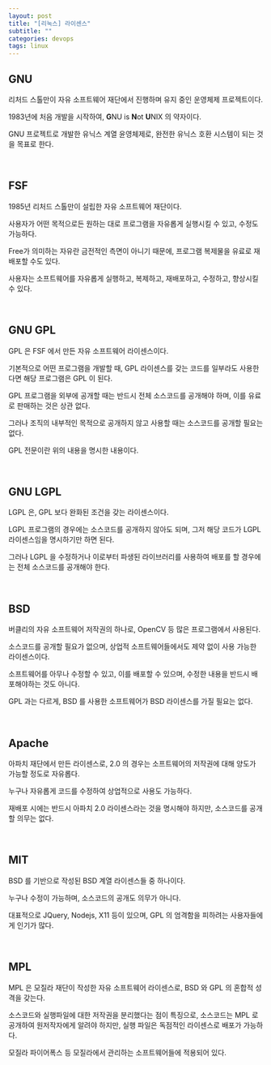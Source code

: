 ```yaml
---
layout: post
title: "[리눅스] 라이센스"
subtitle: ""
categories: devops
tags: linux
---
```


## GNU

리처드 스톨만이 자유 소프트웨어 재단에서 진행하며 유지 중인 운영체제 프로젝트이다.

1983년에 처음 개발을 시작하여, **G**NU is **N**ot **U**NIX 의 약자이다.

GNU 프로젝트로 개발한 유닉스 계열 윤영체제로, 완전한 유닉스 호환 시스템이 되는 것을 목표로 한다.

<br>

## FSF

1985년 리처드 스톨만이 설립한 자유 소프트웨어 재단이다.

사용자가 어떤 목적으로든 원하는 대로 프로그램을 자유롭게 실행시킬 수 있고, 수정도 가능하다.

Free가 의미하는 자유란 금전적인 측면이 아니기 때문에, 프로그램 복제물을 유료로 재배포할 수도 있다.

사용자는 소프트웨어를 자유롭게 실행하고, 복제하고, 재배포하고, 수정하고, 향상시킬 수 있다.

<br>

## GNU GPL

GPL 은 FSF 에서 만든 자유 소프트웨어 라이센스이다.

기본적으로 어떤 프로그램을 개발할 때, GPL 라이센스를 갖는 코드를 일부라도 사용한다면 해당 프로그램은 GPL 이 된다.

GPL 프로그램을 외부에 공개할 때는 반드시 전체 소스코드를 공개해야 하며, 이를 유료로 판매하는 것은 상관 없다.

그러나 조직의 내부적인 목적으로 공개하지 않고 사용할 때는 소스코드를 공개할 필요는 없다.

GPL 전문이란 위의 내용을 명시한 내용이다.

<br>

## GNU LGPL

LGPL 은, GPL 보다 완화된 조건을 갖는 라이센스이다.

LGPL 프로그램의 경우에는 소스코드를 공개하지 않아도 되며, 그저 해당 코드가 LGPL 라이센스임을 명시하기만 하면 된다.

그러나 LGPL 을 수정하거나 이로부터 파생된 라이브러리를 사용하여 배포를 할 경우에는 전체 소스코드를 공개해야 한다.

<br>

## BSD

버클리의 자유 소프트웨어 저작권의 하나로, OpenCV 등 많은 프로그램에서 사용된다.

소스코드를 공개할 필요가 없으며, 상업적 소프트웨어들에서도 제약 없이 사용 가능한 라이센스이다.

소프트웨어를 아무나 수정할 수 있고, 이를 배포할 수 있으며, 수정한 내용을 반드시 배포해야하는 것도 아니다.

GPL 과는 다르게, BSD 를 사용한 소프트웨어가 BSD 라이센스를 가질 필요는 없다.

<br>

## Apache

아파치 재단에서 만든 라이센스로, 2.0 의 경우는 소프트웨어의 저작권에 대해 양도가 가능할 정도로 자유롭다.

누구나 자유롭게 코드를 수정하여 상업적으로 사용도 가능하다.

재배포 시에는 반드시 아파치 2.0 라이센스라는 것을 명시해야 하지만, 소스코드를 공개할 의무는 없다.

<br>

## MIT

BSD 를 기반으로 작성된 BSD 계열 라이센스들 중 하나이다.

누구나 수정이 가능하며, 소스코드의 공개도 의무가 아니다.

대표적으로 JQuery, Nodejs, X11 등이 있으며, GPL 의 엄격함을 피하려는 사용자들에게 인기가 많다.

<br>

## MPL

MPL 은 모질라 재단이 작성한 자유 소프트웨어 라이센스로, BSD 와 GPL 의 혼합적 성격을 갖는다.

소스코드와 실행파일에 대한 저작권을 분리했다는 점이 특징으로, 소스코드는 MPL 로 공개하여 원저작자에게 알려야 하지만, 실행 파일은 독점적인 라이센스로 배포가 가능하다.

모질라 파이어폭스 등 모질라에서 관리하는 소프트웨어들에 적용되어 있다.

